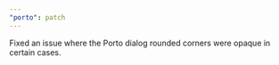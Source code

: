 ```yaml
---
"porto": patch
---
```


Fixed an issue where the Porto dialog rounded corners were opaque in certain cases.
